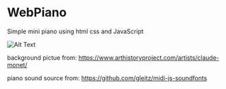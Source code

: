 # WebPiano
Simple mini piano using html css and JavaScript

![Alt Text](demo.png)


background pictue from: https://www.arthistoryproject.com/artists/claude-monet/

piano sound source from: https://github.com/gleitz/midi-js-soundfonts
